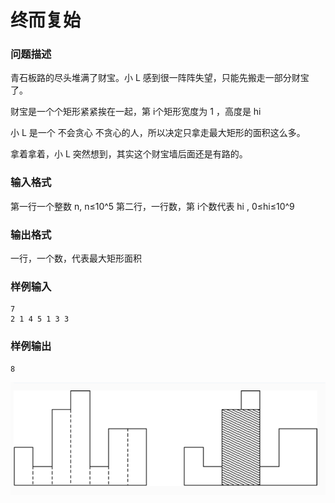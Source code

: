 # 终而复始



### 问题描述

青石板路的尽头堆满了财宝。小 L 感到很一阵阵失望，只能先搬走一部分财宝了。

财宝是一个个矩形紧紧挨在一起，第 i个矩形宽度为 1 ，高度是 hi

小 L 是一个 不会贪心 不贪心的人，所以决定只拿走最大矩形的面积这么多。

拿着拿着，小 L 突然想到，其实这个财宝墙后面还是有路的。

### 输入格式

第一行一个整数 n, n≤10^5
第二行，一行数，第 i个数代表 hi , 0≤hi≤10^9

### 输出格式

一行，一个数，代表最大矩形面积

### 样例输入

```
7
2 1 4 5 1 3 3 
```



### 样例输出

```
8
```



![image-20210502231141335](D.assets/image-20210502231141335.png)


